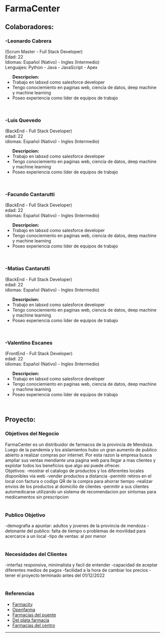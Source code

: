 # <b>FarmaCenter</b>

## <b>Colaboradores:</b>
### <b>-Leonardo Cabrera</b>
(Scrum Master - Full Stack Developer)
<br/>
Edad: 22
<br/>
Idiomas: Español (Nativo) - Ingles (Intermedio)
<br/>
Lenguajes: Python - Java - JavaScript - Apex
<br/>
<ul> <b>Descripcion:</b>
	<li>Trabajo en labsxd como salesforce developer</li>
	<li>Tengo conociemiento en paginas web, ciencia de datos, deep machine y machine learning</li>
	<li>Poseo experiencia como lider de equipos de trabajo</li>
</ul><br/>


### <b>-Luis Quevedo</b>
(BackEnd - Full Stack Developer)
<br/>
edad: 22
<br/>
idiomas: Español (Nativo) - Ingles (Intermedio)
<br/>
<ul> <b>Descripcion:</b>
	<li>Trabajo en labsxd como salesforce developer</li>
	<li>Tengo conociemiento en paginas web, ciencia de datos, deep machine y machine learning</li>
	<li>Poseo experiencia como lider de equipos de trabajo</li>
</ul><br/>

### <b>-Facundo Cantarutti</b>
(BackEnd - Full Stack Developer)
<br/>
edad: 22
<br/>
idiomas: Español (Nativo) - Ingles (Intermedio)
<br/>
<ul> <b>Descripcion:</b>
	<li>Trabajo en labsxd como salesforce developer</li>
	<li>Tengo conociemiento en paginas web, ciencia de datos, deep machine y machine learning</li>
	<li>Poseo experiencia como lider de equipos de trabajo</li>
</ul><br/>

### <b>-Matias Cantarutti</b>
(BackEnd - Full Stack Developer)
<br/>
edad: 22
<br/>
idiomas: Español (Nativo) - Ingles (Intermedio)
<br/>
<ul> <b>Descripcion:</b>
	<li>Trabajo en labsxd como salesforce developer</li>
	<li>Tengo conociemiento en paginas web, ciencia de datos, deep machine y machine learning</li>
	<li>Poseo experiencia como lider de equipos de trabajo</li>
</ul><br/>

### <b>-Valentino Escanes</b>
(FrontEnd - Full Stack Developer)
<br/>
edad: 22
<br/>
idiomas: Español (Nativo) - Ingles (Intermedio)
<br/>
<ul> <b>Descripcion:</b>
	<li>Trabajo en labsxd como salesforce developer</li>
	<li>Tengo conociemiento en paginas web, ciencia de datos, deep machine y machine learning</li>
	<li>Poseo experiencia como lider de equipos de trabajo</li>
</ul><br/>

## <b>Proyecto:</b>
### <b>Objetivos del Negocio</b>
FarmaCenter es un distribuidor de farmacos de la provincia de Mendoza. Luego de la pandemia y los aislamientos hubo un gran aumento de publico abierto a realizar compras por internet. Por esta razon la empresa busca ampliar sus ventas mendiante una pagina web para llegar a mas clientes y explotar todos los beneficios que algo asi puede ofrecer. 
<br/>
Objetivos: 
-mostrar el catalogo de productos y los diferentes locales disponibles via web
-vender productos a distancia
-permitir retiros en el local con factura o codigo QR de la compra para ahorrar tiempo
-realizar envios de los productos al domicilio de clientes
-permitir a sus clientes automedicarse utilizando un sistema de recomendacion por sintomas para medicamentos sin prescripcion 
<br/>
<br/>
### <b>Publico Objetivo</b>
-demografia a apuntar: adultos y jovenes de la provincia de mendoza
-detonante del publico: falta de tiempo o problemas de movilidad para acercarce a un local
-tipo de ventas: al por menor
<br/><br/>
### <b>Necesidades del Clientes</b>
-interfaz responsiva, minimalista y facil de entender
-capacidad de aceptar diferentes medios de pagos
-facilidad a la hora de cambiar los precios
-tener el proyecto terminado antes del 01/12/2022
<br/><br/>
### <b>Referencias</b>
<ul>
<li>
<a href="https://www.farmacity.com">Farmacity</a>
</li>
<li>
<a href="https://www.openfarma.com.ar">Openfarma</a>
</li>
<li>
<a href="https://www.farmaciadelpuente.com.ar">Farmacias del puente</a>
</li>
<li>
<a href="https://www.farmaciasdelplata.com">Del plata farmacia</a>
</li>
<li>
<a href="https://farmaciasdelcentro.com">Farmacias del centro</a>
</li>
</ul><hr>
